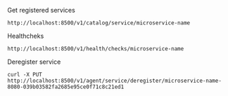 Get registered services
```
http://localhost:8500/v1/catalog/service/microservice-name
```

Healthcheks
```
http://localhost:8500/v1/health/checks/microservice-name
```

Deregister service
```
curl -X PUT http://localhost:8500/v1/agent/service/deregister/microservice-name-8080-039b03582fa2685e95ce0f71c8c21ed1
```